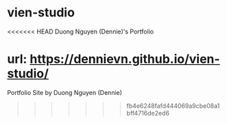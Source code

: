 # vien-studio
<<<<<<< HEAD
Duong Nguyen (Dennie)'s Portfolio

url: https://dennievn.github.io/vien-studio/
=======
Portfolio Site by Duong Nguyen (Dennie)
>>>>>>> fb4e6248fafd444069a9cbe08a1bff4716de2ed6
